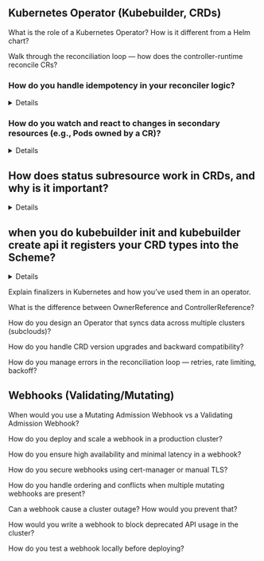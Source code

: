 ## Kubernetes Operator (Kubebuilder, CRDs)

What is the role of a Kubernetes Operator? How is it different from a Helm chart?

Walk through the reconciliation loop — how does the controller-runtime reconcile CRs?

### How do you handle idempotency in your reconciler logic?
<details>
No matter how many times the reconciler runs for a resource, the resulting state should be the same — deterministic and safe to retry.

Reconciliation may happen many times due to:

- Object creation/update/delete
- Resyncs
- External events
- Watch triggers (secondary resource updates)
So, you must not create duplicates or perform unintended changes.

### Use deep equality checks before updates
```go
if !reflect.DeepEqual(found.Spec, desired.Spec) {
    found.Spec = desired.Spec
    err = r.Update(ctx, &found)
}
```
### Using GetGeneration 
```golang
// SetupWithManager sets up the controller with the Manager.
func (r *FooReconciler) SetupWithManager(mgr ctrl.Manager) error {
	return ctrl.NewControllerManagedBy(mgr).
		For(&tutorialv1.Foo{}).
		Watches(
			&source.Kind{Type: &corev1.Pod{}},
			handler.EnqueueRequestsFromMapFunc(r.mapPodsReqToFooReq),
		).
                WithEventFilter(predicate.Funcs{
			UpdateFunc: updateEventFilter,
		}).
		Complete(r)
}

// Custom function to filter update events.
func updateEventFilter(e event.UpdateEvent) bool {
        // Check if the generation has changed.
        // If yes, it means that the spec of the object was updated and thus we want to trigger a reconciliation loop.
       if (e.ObjectOld.GetGeneration() != e.ObjectNew.GetGeneration()) {
              return true;
       }

       // By default, do not trigger a reconciliation loop.
       return false;
}
```
#### What is .metadata.generation?
- generation is a number maintained by Kubernetes.
- It increments when the spec of an object changes.
- It does not increment on changes to status, metadata.labels, or annotations.

</details>


### How do you watch and react to changes in secondary resources (e.g., Pods owned by a CR)?

<details>

You've got a Foo custom resource:
```yaml
apiVersion: tutorial.example.com/v1
kind: Foo
metadata:
  name: my-foo
spec:
  name: my-app-pod
```

👉 Let's say controller’s logic is:

- If a Pod with name my-app-pod exists → set Foo.Status.happy = true
- If the Pod does not exist → set Foo.Status.happy = false

***The Problem: CRs Are Not Notified When Other Resources Change
Let’s say the Pod (my-app-pod) is deleted, restarted, or recreated.
Kubernetes will not automatically requeue Foo for reconciliation.***

That’s a problem — your Foo.Status.happy will stay true forever, even though the Pod is gone 😅
So here Foo is primary resource and pod created with the desired name is the secondary resource.

Without watching secondary resources:
- Your controller might operate on stale data
- Your CR's status will not reflect the true cluster state
- You lose reactiveness — things change, but your controller doesn’t know

###  How It Works in Code
Here’s a standard pattern using controller-runtime:

```go
func (r *FooReconciler) SetupWithManager(mgr ctrl.Manager) error {
	return ctrl.NewControllerManagedBy(mgr).
		For(&tutorialv1.Foo{}).
		Watches(
			&source.Kind{Type: &corev1.Pod{}},
			handler.EnqueueRequestsFromMapFunc(r.mapPodsReqToFooReq),
		).
		Complete(r)
}
```

#### What Does EnqueueRequestsFromMapFunc Do?

It defines a mapping function. For each Pod event, this function decides:
Is this Pod relevant to any Foo?
If yes, enqueue a reconcile request for that Foo.

```go
func (r *FooReconciler) mapPodsReqToFooReq(ctx context.Context, pod client.Object) []reconcile.Request {
	var fooList tutorialv1.FooList
	_ = r.Client.List(ctx, &fooList)
	var reqs []reconcile.Request

	for _, foo := range fooList.Items {
		if foo.Spec.Name == pod.GetName() {
			reqs = append(reqs, reconcile.Request{
				NamespacedName: types.NamespacedName{Name: foo.Name, Namespace: foo.Namespace},
			})
		}
	}
	return reqs
}
```
This function gives you fine-grained control — you only trigger reconciliation for resources that actually care about the changed Pod.
 
</details>


## How does status subresource work in CRDs, and why is it important?

<details>
  
Great question — this comes up very frequently in interviews and real-world controller development.

Let’s break it down clearly:

✅ What is the status subresource in CRDs?
When you define a CRD, you can enable the status subresource, which separates the status field from the rest of the object.

Example:

```yaml
apiVersion: tutorial.example.com/v1
kind: Foo
metadata:
  name: my-foo
spec:
  replicas: 3
status:
  readyReplicas: 2
```

With the status subresource enabled, updates to .status are handled separately from .spec.

In your CRD YAML or Go types (Kubebuilder-style), you enable it like this:

```go
// +kubebuilder:subresource:status
type Foo struct {
    metav1.TypeMeta   `json:",inline"`
    metav1.ObjectMeta `json:"metadata,omitempty"`

    Spec   FooSpec   `json:"spec,omitempty"`
    Status FooStatus `json:"status,omitempty"`
}
```

This tells Kubernetes to create a separate /status endpoint (e.g., PATCH /apis/tutorial.example.com/v1/namespaces/default/foos/my-foo/status).

### Why is it important? 

#### Separation of concerns

- .spec is user-defined desired state
- .status is controller-updated actual state

Allowing users to update .status would be dangerous and misleading — status should reflect real system state.
With the subresource enabled, only the controller (with proper RBAC) can update .status.

#### Avoid race conditions
Two different controllers or processes can safely:

- One updates .spec
- The other updates .status
- Since they're hitting different API endpoints, this reduces the chances of accidental overwrites or update conflicts.

The status subresource in a CRD separates the .status field from the main resource. It ensures that only controllers can update the status, while users can safely modify the .spec. This separation avoids race conditions, enforces clear ownership of fields, and allows better validation. It also makes the controller pattern more robust by preventing accidental overwrites of important status information.
</details>

## when you do kubebuilder init and kubebuilder create api it registers your CRD types into the Scheme?

<details>

You need to manually call AddToScheme() only when you use types from outside your project (i.e., from other modules/packages) inside your controller or webhook.

### 1. Using other CRDs (from other projects)
Suppose your controller manages some external CRDs — for example:

Cert-Manager's Certificate

Istio's VirtualService

ArgoCD's Application

These types are not part of your own api/ directory.

✅ So you have to import them and register their AddToScheme() too.

### 2. Custom Webhook Server
If you are writing a webhook server (admission/mutating/validating webhook),
the webhook server must decode incoming admission requests into your objects.

✅ So you must ensure your CR types are in the scheme the webhook uses.

#### If your controller fetches, updates, or watches types that you did NOT define yourself, Add their AddToScheme() manually.

</details>

Explain finalizers in Kubernetes and how you’ve used them in an operator.

What is the difference between OwnerReference and ControllerReference?

How do you design an Operator that syncs data across multiple clusters (subclouds)?

How do you handle CRD version upgrades and backward compatibility?

How do you manage errors in the reconciliation loop — retries, rate limiting, backoff?

## Webhooks (Validating/Mutating)
When would you use a Mutating Admission Webhook vs a Validating Admission Webhook?

How do you deploy and scale a webhook in a production cluster?

How do you ensure high availability and minimal latency in a webhook?

How do you secure webhooks using cert-manager or manual TLS?

How do you handle ordering and conflicts when multiple mutating webhooks are present?

Can a webhook cause a cluster outage? How would you prevent that?

How would you write a webhook to block deprecated API usage in the cluster?

How do you test a webhook locally before deploying?
